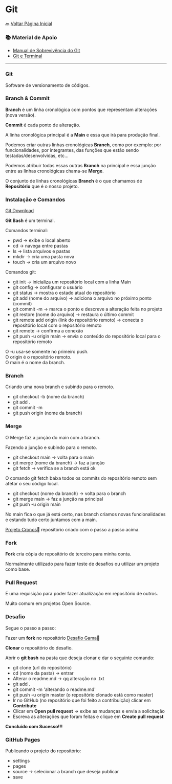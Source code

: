 # Git

🔙 [Voltar Página Inicial](https://github.com/brseghese/vtex-hiring-coders-3)

### 📚 Material de Apoio

- [Manual de Sobrevivência do Git](https://drive.google.com/file/d/1PhH6-s7IjDvmKwUB7oiFvK4MEA9loSlA/view)
- [Git e Terminal](https://drive.google.com/file/d/1MUyj7e9VJtrY77B3D8xkhzS4dQq7mqLG/view)

---

### Git

Software de versionamento de códigos.

### Branch & Commit

**Branch** é um linha cronológica com pontos que representam alterações (nova versão).

**Commit** é cada ponto de alteração.

A linha cronológica principal é a **Main** e essa que irá para produção final.

Podemos criar outras linhas cronológicas **Branch**, como por exemplo: por funcionalidades, por integrantes, das funções que estão sendo testadas/desenvolvidas, etc...

Podemos atribuir todas essas outras **Branch** na principal e essa junção entre as linhas cronológicas chama-se **Merge**.

O conjunto de linhas cronológicas **Branch** é o que chamamos de **Repositório** que é o nosso projeto.

### Instalação e Comandos

[Git Download](https://git-scm.com/downloads)

**Git Bash** é um terminal.

Comandos terminal:

- pwd -> exibe o local aberto
- cd -> navega entre pastas
- ls -> lista arquivos e pastas
- mkdir -> cria uma pasta nova
- touch -> cria um arquivo novo

Comandos git:

- git init -> inicializa um repositório local com a linha Main
- git config -> configurar o usuário
- git status -> mostra o estado atual do repositório
- git add (nome do arquivo) -> adiciona o arquivo no próximo ponto (commit)
- git commit -m -> marca o ponto e descreve a alteração feita no projeto
- git restore (nome do arquivo) -> restaura o último commit
- git remote add origin (link do repositório remoto) -> conecta o repositório local com o repositório remoto
- git remote -> confirma a conexão
- git push -u origin main -> envia o conteúdo do repositório local para o repositório remoto

O -u usa-se somente no primeiro push.<br>
O origin é o repositório remoto.<br>
O main é o nome da branch.

### Branch

Criando uma nova branch e subindo para o remoto.

- git checkout -b (nome da branch)
- git add .
- git commit -m
- git push origin (nome da branch)

### Merge

O Merge faz a junção do main com a branch.

Fazendo a junção e subindo para o remoto.

- git checkout main -> volta para o main
- git merge (nome da branch) -> faz a junção
- git fetch -> verifica se a branch está ok

O comando git fetch baixa todos os commits do repositório remoto sem afetar o seu código local.

- git checkout (nome da branch) -> volta para o branch
- git merge main -> faz a junção na principal
- git push -u origin main

No main fica o que já está certo, nas branch criamos novas funcionalidades e estando tudo certo juntamos com a main.

[Projeto Cronos](https://github.com/brseghese/projeto_cronos)🔗 repositório criado com o passo a passo acima.

### Fork

**Fork** cria cópia de repositório de terceiro para minha conta.

Normalmente utilizado para fazer teste de desafios ou utilizar um projeto como base.

### Pull Request

É uma requisição para poder fazer atualização em repositório de outros.

Muito comum em projetos Open Source.

### Desafio

Segue o passo a passo:

Fazer um **fork** no repositório [Desafio Gama](https://github.com/jcbombardelli/gama-no-pullrequest)🔗

**Clonar** o repositório do desafio.

Abrir o <b>git bash</b> na pasta que deseja clonar e dar o seguinte comando:

- git clone (url do repositório)
- cd (nome da pasta) -> entrar
- Alterar o readme.md -> qq alteração no .txt
- git add .
- git commit -m 'alterando o readme.md'
- git push -u origin master (o repositório clonado está como master)
- Ir no GitHub (no repositório que foi feito a contribuição) clicar em **Contribute**
- Clicar em <b>Open pull request</b> -> exibe as mudanças e envia a solicitação
- Escreva as alterações que foram feitas e clique em <b>Create pull request</b>

<b>Concluído com Sucesso!!!</b>

### GitHub Pages

Publicando o projeto do repositório:

- settings
- pages
- source -> selecionar a branch que deseja publicar
- save
